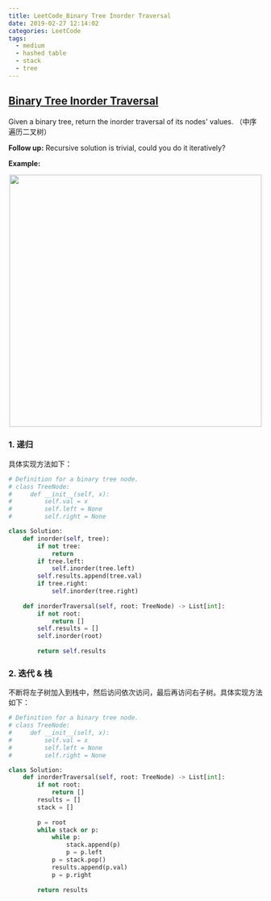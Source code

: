 ```yaml
---
title: LeetCode_Binary Tree Inorder Traversal
date: 2019-02-27 12:14:02
categories: LeetCode
tags: 
  - medium
  - hashed table
  - stack
  - tree
---
```


## [Binary Tree Inorder Traversal](https://leetcode.com/problems/binary-tree-inorder-traversal/)

Given a binary tree, return the inorder traversal of its nodes' values.
（中序遍历二叉树）

<!--more-->

**Follow up:** Recursive solution is trivial, could you do it iteratively?

**Example:** 

<div align=center>
	<img src="/images/leetcode_94.png" width = "500" align=center/>
</div>

### 1. 递归
具体实现方法如下：

```python
# Definition for a binary tree node.
# class TreeNode:
#     def __init__(self, x):
#         self.val = x
#         self.left = None
#         self.right = None

class Solution:
    def inorder(self, tree):
        if not tree:
            return
        if tree.left:
            self.inorder(tree.left)
        self.results.append(tree.val)
        if tree.right:
            self.inorder(tree.right)
    
    def inorderTraversal(self, root: TreeNode) -> List[int]:   
        if not root:
            return []
        self.results = []
        self.inorder(root)
        
        return self.results
```

### 2. 迭代 & 栈
不断将左子树加入到栈中，然后访问依次访问，最后再访问右子树。具体实现方法如下：
```python
# Definition for a binary tree node.
# class TreeNode:
#     def __init__(self, x):
#         self.val = x
#         self.left = None
#         self.right = None

class Solution:
    def inorderTraversal(self, root: TreeNode) -> List[int]:   
        if not root:
            return []
        results = []
        stack = []
        
        p = root
        while stack or p:
            while p:
                stack.append(p)
                p = p.left
            p = stack.pop()
            results.append(p.val)
            p = p.right
            
        return results
```